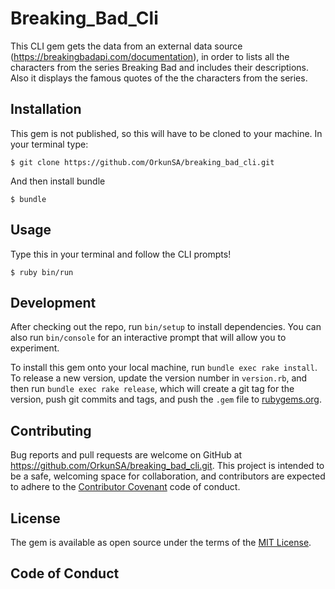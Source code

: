 # Breaking_Bad_Cli 

This CLI gem gets the data from an external data source (https://breakingbadapi.com/documentation), in order to lists all the characters from the series Breaking Bad and includes their descriptions. Also it displays the famous quotes of the the characters from the series. 

## Installation
This gem is not published, so this will have to be cloned to your machine. In your terminal type:

    $ git clone https://github.com/OrkunSA/breaking_bad_cli.git

And then install bundle

    $ bundle


## Usage

Type this in your terminal and follow the CLI prompts!

    $ ruby bin/run

## Development

After checking out the repo, run `bin/setup` to install dependencies. You can also run `bin/console` for an interactive prompt that will allow you to experiment.

To install this gem onto your local machine, run `bundle exec rake install`. To release a new version, update the version number in `version.rb`, and then run `bundle exec rake release`, which will create a git tag for the version, push git commits and tags, and push the `.gem` file to [rubygems.org](https://rubygems.org).

## Contributing

Bug reports and pull requests are welcome on GitHub at https://github.com/OrkunSA/breaking_bad_cli.git. This project is intended to be a safe, welcoming space for collaboration, and contributors are expected to adhere to the [Contributor Covenant](http://contributor-covenant.org) code of conduct.

## License

The gem is available as open source under the terms of the [MIT License](https://opensource.org/licenses/MIT).

## Code of Conduct





